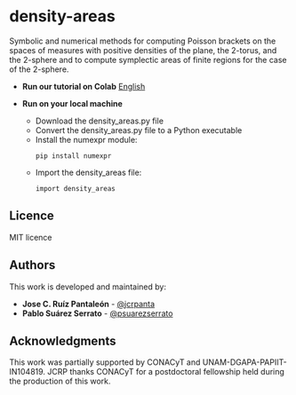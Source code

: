 # density-areas
Symbolic and numerical methods for computing Poisson brackets on the spaces of measures with positive densities of the plane, the 2-torus, and the 2-sphere and to compute symplectic areas of finite regions for the case of the 2-sphere.

<!--- #### Testing: --->
 * __Run our tutorial on Colab__ [English](https://colab.research.google.com/drive/1Wt17ErLZrvc_x6JAtnip5M04bZvJ4iUK?usp=sharing)
   
 * __Run on your local machine__
   * Download the density_areas.py file
   * Convert the density_areas.py file to a Python executable
   * Install the numexpr module:
      ```
      pip install numexpr
      ```
   * Import the density_areas file:
      ```
      import density_areas
      ```      
      
## Licence
MIT licence

## Authors
This work is developed and maintained by:
 * **Jose C. Ruíz Pantaleón** - [@jcrpanta](https://github.com/jcrpanta)
 * **Pablo Suárez Serrato** - [@psuarezserrato](https://github.com/psuarezserrato)

## Acknowledgments ##
This work was partially supported by CONACyT and UNAM-DGAPA-PAPIIT-IN104819. JCRP thanks CONACyT for a postdoctoral fellowship held during the production of this work.
